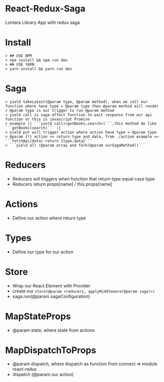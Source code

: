# React-Redux-Saga
Lontara Library App with redux saga

# Install
    > ## USE NPM
    > npm install && npm run dev
    > ## USE YARN
    > yarn install && yarn run dev

# Saga
    > yield takeLatest(@param type, @param method), when we call our   function where have type = @param type then @param method will render
    > @param type is our trigger to run @param method
    > yield call is saga effect function to wait response from our api     function or this is javascript Promise
    > example || ```yield call(<getBooks,search>)```,this method do like   ```getBooks(search)``` ||
    > yield put will trigger action where action have type = @param type
    > @param {*} action <= return type and data, from ./action example =>  ```fetchApi(data) return {type,data}```
    > ```yield all (@param array and fork(@param ourSagaMethod))```
 
# Reducers
 * Reducers will triggers when function that return type equal case type
 * Reducers return props[name] / this.props[name]
 
# Actions
 * Define our action where return type

# Types
 * Define our type for our action

# Store
 * Wrap our React.Element with Provider
 * create our ```store(@param <reducers, applyMiddleware(@param saga)>)```
 * saga.run(@param sagaConfiguration)
 
# MapStateProps
  * @param state, where state from actions
# MapDispatchToProps
  * @param dispatch, where dispatch as function from connect => module react-redux
  * dispatch (@param our action)